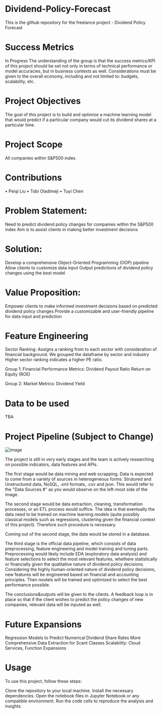 # Dividend-Policy-Forecast
This is the github repository for the freelance project - Dividend Policy Forecast

# Success Metrics
In Progress
The understanding of the group is that the success metrics/KPI of this project should be set not only in terms of technical performance or model accuracies, but in business contexts as well. Considerations must be given to the overall economy, including and not limited to: budgets, scalability, etc.

# Project Objectives
The goal of this project is to build and optimize a machine learning model that would predict if a particular company would cut its dividend shares at a particular time. 

# Project Scope
All companies within S&P500 index.

# Contributions
• Peiqi Liu
• Tobi Oladimeji
• Tuyi Chen

# Problem Statement:
Need to predict dividend policy changes for companies within the S&P500 index
Aim is to assist clients in making better investment decisions

# Solution:
Develop a comprehensive Object-Oriented Programming (OOP) pipeline
Allow clients to customize data input
Output predictions of dividend policy changes using the best model

# Value Proposition:
Empower clients to make informed investment decisions based on predicted dividend policy changes
Provide a customizable and user-friendly pipeline for data input and prediction

# Feature Engineering

Sector Ranking:
Assigns a ranking from to each sector with consideration of financial background.
We grouped the dataframe by sector and industry 
Higher sector ranking indicates a higher PE ratio.

Group 1: Financial Performance Metrics:
Dividend Payout Ratio
Return on Equity (ROE)

Group 2: Market Metrics:
Dividend Yield

# Data to be used
TBA

# Project Pipeline (Subject to Change)
![image](https://github.com/PeiqiAlan/Dividend-Policy-Forecast/assets/59779308/ca8a05c8-bc4d-48d9-bcf7-f562bb6a4fdb)

The project is still in very early stages and the team is actively researching on possible indicators, data features and APIs.

The first stage would be data mining and web scrapping. Data is expected to come from a variety of sources in heterogeneous forms: Strutured and Unstructured data, NoSQL, .xml formats, .csv and json. This would refer to the "Data Sources #" as you would observe on the left-most side of the image.

The second stage would be data extraction, cleaning, transformation processes, or an ETL process would suffice. The idea is that eventually the data need to be trained on machine learning models (quite possibly classical models such as regressions, clustering given the financial context of this project). Therefore such procedure is necessary.

Coming out of the second stage, the data would be stored in a database.

The third stage is the official data pipeline, which consists of data preprocessing, feature engineering and model training and tuning parts. Preprocessing would likely include EDA (exploratory data analysis) and feature selections to select the most relevant features, whethere statistically or financially given the qualitative nature of dividend policy decisions. Considering the highly human-oriented nature of dividend policy decisions, new features will be engineered based on financial and accounting principles. Then models will be trained and optimized to select the best performance possible. 

The conclusions&outputs will be given to the clients. A feedback loop is in place so that if the client wishes to predict the policy changes of new companies, relevant data will be inputed as well.

# Future Expansions
Regression Models to Predict Numerical Dividend Share Rates
More Comprehensive Data Extraction for Scant Classes
Scalability: Cloud Services, Function Expansions

# Usage
To use this project, follow these steps:

Clone the repository to your local machine.
Install the necessary dependencies.
Open the notebook files in Jupyter Notebook or any compatible environment.
Run the code cells to reproduce the analysis and insights.
